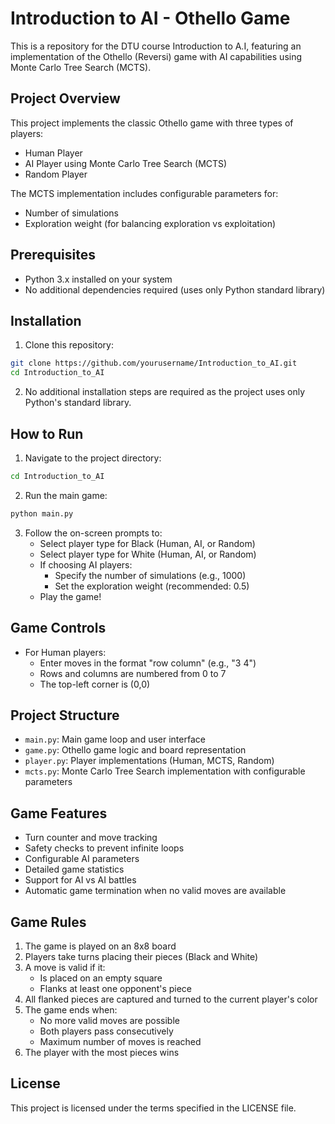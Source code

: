 # Introduction to AI - Othello Game

This is a repository for the DTU course Introduction to A.I, featuring an implementation of the Othello (Reversi) game with AI capabilities using Monte Carlo Tree Search (MCTS).

## Project Overview

This project implements the classic Othello game with three types of players:

- Human Player
- AI Player using Monte Carlo Tree Search (MCTS)
- Random Player

The MCTS implementation includes configurable parameters for:

- Number of simulations
- Exploration weight (for balancing exploration vs exploitation)

## Prerequisites

- Python 3.x installed on your system
- No additional dependencies required (uses only Python standard library)

## Installation

1. Clone this repository:

```bash
git clone https://github.com/yourusername/Introduction_to_AI.git
cd Introduction_to_AI
```

2. No additional installation steps are required as the project uses only Python's standard library.

## How to Run

1. Navigate to the project directory:

```bash
cd Introduction_to_AI
```

2. Run the main game:

```bash
python main.py
```

3. Follow the on-screen prompts to:
   - Select player type for Black (Human, AI, or Random)
   - Select player type for White (Human, AI, or Random)
   - If choosing AI players:
     - Specify the number of simulations (e.g., 1000)
     - Set the exploration weight (recommended: 0.5)
   - Play the game!

## Game Controls

- For Human players:
  - Enter moves in the format "row column" (e.g., "3 4")
  - Rows and columns are numbered from 0 to 7
  - The top-left corner is (0,0)

## Project Structure

- `main.py`: Main game loop and user interface
- `game.py`: Othello game logic and board representation
- `player.py`: Player implementations (Human, MCTS, Random)
- `mcts.py`: Monte Carlo Tree Search implementation with configurable parameters

## Game Features

- Turn counter and move tracking
- Safety checks to prevent infinite loops
- Configurable AI parameters
- Detailed game statistics
- Support for AI vs AI battles
- Automatic game termination when no valid moves are available

## Game Rules

1. The game is played on an 8x8 board
2. Players take turns placing their pieces (Black and White)
3. A move is valid if it:
   - Is placed on an empty square
   - Flanks at least one opponent's piece
4. All flanked pieces are captured and turned to the current player's color
5. The game ends when:
   - No more valid moves are possible
   - Both players pass consecutively
   - Maximum number of moves is reached
6. The player with the most pieces wins

## License

This project is licensed under the terms specified in the LICENSE file.
